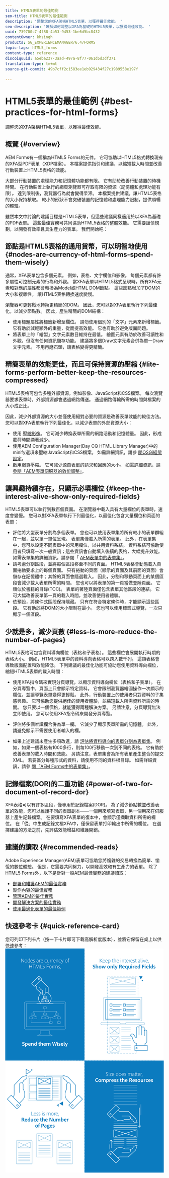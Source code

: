 ```yaml
---
title: HTML5表單的最佳範例
seo-title: HTML5表單的最佳範例
description: '調整您的XFA架構HTML5表單，以獲得最佳效能。 '
seo-description: '瞭解如何調整以XFA為基礎的HTML5表單，以獲得最佳效能。 '
uuid: 739700c7-4f88-4b53-9453-1be6d5bc8432
contentOwner: khsingh
products: SG_EXPERIENCEMANAGER/6.4/FORMS
topic-tags: hTML5_forms
content-type: reference
discoiquuid: a5eba237-3aad-497a-8f77-061d5d3df371
translation-type: tm+mt
source-git-commit: 49b7cff2c1583ee1eb929434f27c1989558e197f

---
```



# HTML5表單的最佳範例 {#best-practices-for-html-forms}

調整您的XFA架構HTML5表單，以獲得最佳效能。

## 概覽 {#overview}

AEM Forms有一個稱為HTML5 Forms的元件。 它可協助以HTML5格式轉換現有的XFA型PDF表單（XDP檔案）。 本檔案提供指引和建議，以縮短載入時間並改善行動裝置上HTML5表格的效能。

大部分行動裝置的處理能力和記憶體功能都有限。 它有助於改善行動裝置的待機時間。 在行動裝置上執行的網頁瀏覽器可存取有限的資源（記憶體和處理功能有限）。 達到限制後，瀏覽器行為就會變得呆滯。 本檔案提供建議，讓HTML5表格的大小保持核取。 較小的形狀不會突破裝置的記憶體和處理能力限制，提供順暢的體驗。

雖然本文中討論的建議目標是HTML5表單，但這些建議同樣適用於以XFA為基礎的PDF表單。 這些最佳實務可共同協助HTML5表格的整體效能。 它需要謹慎規劃，以開發有效率且具生產力的表單。 我們開始吧：

## 節點是HTML5表格的通用貨幣，可以明智地使用 {#nodes-are-currency-of-html-forms-spend-them-wisely}

通常，XFA表單包含多個元素。 例如，表格、文字欄位和影像。 每個元素都有許多屬性可控制元素的行為和外觀。 當XFA表單以HTML5格式呈現時，所有XFA元素和對應的屬性都會轉換為Model或HTML DOM節點。 這些節點增加了DOM的大小和複雜性。 讓HTML5表格轉換速度變慢。

瀏覽器可更輕鬆地轉換更精簡的DOM。 因此，您可以對XFA表單執行下列最佳化，以減少節點數。 因此，產生精簡的DOM結構：

* 使用標題屬性將標籤新增至欄位。 請勿使用個別的「文字」元素來新增標籤。 它有助於減輕額外的重量，從而提高效能。 它也有助於避免版面問題。
* 將表單上的「繪製」文字元素數目維持在最低。 繪圖元素有助於改善可讀性和外觀，但沒有任何資訊儲存功能。 建議將多個Draw文字元素合併為單一Draw文字元素。 不用再磨石頭，讓表格變得更精簡。

## 精簡表單的效能更佳，而且可保持資源的壓縮 {#lite-forms-perform-better-keep-the-resources-compressed}

HTML5表格可包含多種外部資源，例如影像、JavaScript和CSS檔案。 每次瀏覽器要求表單時，外部資源都會透過網路傳送。 通過網路傳輸所需的時間與檔案的大小成正比。

因此，減少外部資源的大小並僅使用絕對必要的資源是改善表單效能的較佳方法。 您可以對XFA表單執行下列最佳化，以減少表單的外部資源大小：

* 使用 [壓縮影像](/help/assets/best-practices-for-optimizing-the-quality-of-your-images.md)。 它可減少轉換表單所需的網路活動和記憶體量。 因此，形成載荷時間顯著減少。
* 使用AEM Configuration Manager(Day CQ HTML Library Manager)中的minify選項來壓縮JavaScript和CSS檔案。 如需詳細資訊，請參 [閱OSGi組態設定](/help/sites-deploying/osgi-configuration-settings.md)。
* 啟用網頁壓縮。 它可減少源自表單的請求和回應的大小。 如需詳細資訊，請 [參閱「AEM表單伺服器的效能調整」](https://helpx.adobe.com/aem-forms/6-3/performance-tuning-aem-forms.html)。

## 讓興趣持續存在，只顯示必填欄位 {#keep-the-interest-alive-show-only-required-fields}

HTML5表單可以執行到數百個頁面。 在瀏覽器中載入具有大量欄位的表單時，速度會變慢。 您可以對XFA表單執行下列最佳化，以最佳化包含大量欄位和頁面的表單：

* 評估將大型表單分割為多個表單。 您也可以使用表單集將所有較小的表單群組在一起，並以單一單位呈現。 表單集僅載入所需的表單。 此外，在表單集中，您可以設定不同表單中的常用欄位，以共用資料系結。 資料系結可協助使用者只填寫一次一般資訊；這些資訊會自動填入後續的表格，大幅提升效能。 如需表單集的詳細資訊，請參閱「 [AEM表單中的表單集」](https://helpx.adobe.com/aem-forms/6-3/formset-in-aem-forms.html)。
* 請考慮分割區段，並將每個區段移至不同的頁面。 HTML5表格會動態載入頁面捲動要求上的每個頁面。 只有捲動的頁面（顯示的頁面及其前面的頁面）會儲存在記憶體中；其餘的頁面會隨選載入。 因此，分割和移動頁面上的某個區段會減少載入表單所需的時間。 您也可以將表單的第一頁當做登陸頁面。 它類似於書籍的目錄(TOC)。 表單的著陸頁面僅包含表單其他區段的連結。 它可大幅改善表單第一頁的載入時間，並改善使用者體驗。
* 依預設，將條件式區段保持隱藏。 只有在符合特定條件時，才能顯示這些區段。 它有助於將DOM的大小限制在最小。 您也可以使用標籤式導覽，一次只顯示一個區段。

## 少就是多，減少頁數 {#less-is-more-reduce-the-number-of-pages}

HTML5表格可包含資料導向欄位（表格和子表格）。 這些欄位會展開執行時期的表格大小。 例如，HTML5表單中的資料導向表格可以跨入數千列。 這類表格會導致版面配置和效能降低。 下列建議的最佳化功能可協助您使用資料導向欄位，縮短HTML5表單的載入時間：

* 使用XFA指令碼來實現分頁導覽，以顯示資料導向欄位（表格和子表單）。 在分頁導覽中，頁面上只會顯示特定資料。 它會限制瀏覽器繪圖操作一次顯示的欄位，並讓導覽表單變得更輕鬆。 此外，行動裝置上的使用者只對資料的子集感興趣。 它可協助您提供絕佳的使用者體驗，並縮短載入所需資料所需的時間。 您只要以一個價格，就能獲得兩種解決方案。  另請注意，分頁導覽無法立即使用。 您可以使用XFA指令碼來開發分頁導覽。

* 評估將多個唯讀欄合併為單一欄。 它減少了顯示表單所需的記憶體。 此外，請避免顯示不需要使用者輸入的欄。
* 如果上述建議未產生多項改進，請 [評估將資料導向的表單分割為表單集](https://helpx.adobe.com/aem-forms/6-3/formset-in-aem-forms.html)。 例如，如果一個表格有1000多行，則每100行移動一次到不同的表格。 它有助於改善表單的載入時間和效能。  另請注意，表單集會為所有表單產生整合的提交XML。 若要區分每種形式的資料，請使用不同的資料根目錄。 如需詳細資訊，請參 [閱「AEM Forms中的表單集」](https://helpx.adobe.com/aem-forms/6-3/formset-in-aem-forms.html)。

## 記錄檔案(DOR)的二重功能 {#power-of-two-for-document-of-record-dor}

XFA表格可以有許多區段，僅專用於記錄檔案(DOR)。 為了減少節點數並改善表單的效能，您可以維護不同的表單副本——一個用來填寫表單，另一個用來在伺服器上產生記錄檔案。 在要填寫XFA表單的復本中，會顯示僅擷取資料所需的欄位。 在「從」中生成記錄文檔XFA中，僅保留表單打印輸出中所需的欄位。 在選擇建議的方法之前，先評估效能增益和維護開銷。

## 建議的讀取 {#recommended-reads}

Adobe Experience Manager(AEM)表單可協助您將複雜的交易轉換為簡單、愉悅的數位體驗。 但是，它需要共同努力，以開發高效和有生產力的表單。 除了HTML5 Forms外，以下是針對一般AEM最佳實務的建議讀取：

* [部署和維護AEM的最佳實務](/help/sites-deploying/best-practices.md)
* [製作內容的最佳實務](/help/sites-authoring/best-practices.md)
* [管理AEM的最佳實務](/help/sites-administering/administer-best-practices.md)
* [開發解決方案的最佳實務](/help/sites-developing/best-practices.md)
* [使用最適化表單的最佳範例](/help/forms/using/adaptive-forms-best-practices.md)

## 快速參考卡 {#quick-reference-card}

您可列印下列卡片（按一下卡片即可下載高解析度版本），並將它保留在桌上以供快速參考：[![HTML5 Forms最佳範例快速參考資訊卡](do-not-localize/best-practices_reference_card.png)](assets/html5_forms_best_practices_reference_card.pdf)